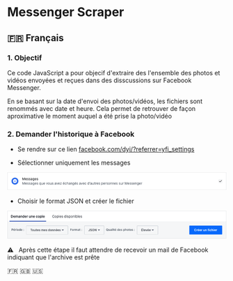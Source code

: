 # Messenger Scraper

## :fr: Français

### 1. Objectif
Ce code JavaScript a pour objecif d'extraire des l'ensemble des photos et vidéos envoyées et reçues dans des disscussions sur Facebook Messenger.

En se basant sur la date d'envoi des photos/vidéos, les fichiers sont renommés avec date et heure. Cela permet de retrouver de façon aproximative le moment auquel a été prise la photo/vidéo

### 2. Demander l'historique à Facebook

- Se rendre sur ce lien [facebook.com/dyi/?referrer=yfi_settings](https://www.facebook.com/dyi/?referrer=yfi_settings)

- Sélectionner uniquement les messages

![Selectionner "Messages"](readme-assets/fr/selecting-messages.png)

- Choisir le format JSON et créer le fichier

![Créer la copie](readme-assets/fr/creating-copy.png)

:warning:   Après cette étape il faut attendre de recevoir un  mail de Facebook indiquant que l'archive est prête

:fr: :uk: :us:
